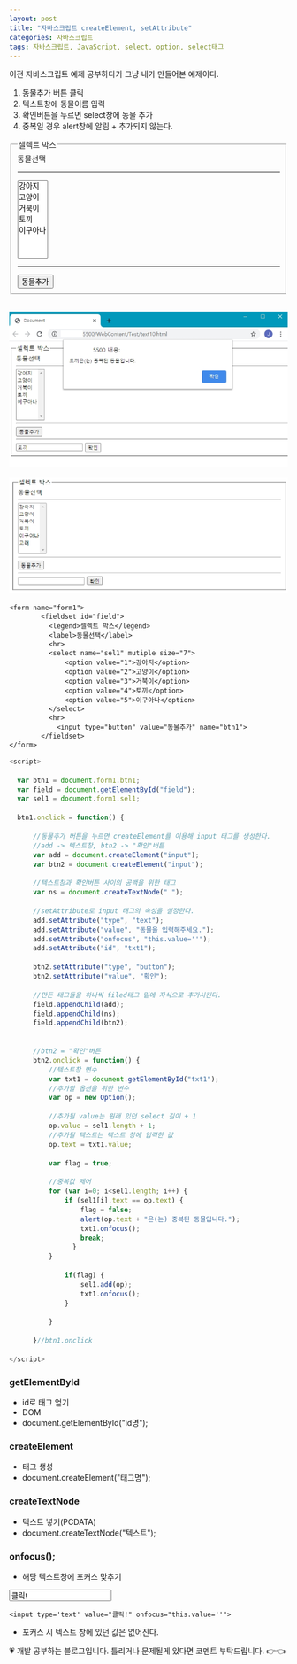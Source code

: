 ```yaml
---
layout: post
title: "자바스크립트 createElement, setAttribute"
categories: 자바스크립트
tags: 자바스크립트, JavaScript, select, option, select태그
---
```


이전 자바스크립트 예제 공부하다가 그냥 내가 만들어본 예제이다.

1. 동물추가 버튼 클릭
2. 텍스트창에 동물이름 입력
3. 확인버튼을 누르면 select창에 동물 추가
4. 중복일 경우 alert창에 알림 + 추가되지 않는다.

<form name="form1">
        <fieldset id="field">
          <legend>셀렉트 박스</legend>
          <label>동물선택</label>
          <hr>
          <select name="sel1" mutiple size="7">
              <option value="1">강아지</option>
              <option value="2">고양이</option>
              <option value="3">거북이</option>
              <option value="4">토끼</option>
              <option value="5">이구아나</option>
          </select>
          <hr>
            <input type="button" value="동물추가" name="btn1">
        </fieldset>
</form>
<br>

![jsp06_01](/image/ex03.jpg)
<br><br>
![jsp06_01](/image/ex04.jpg)
```
<form name="form1">
        <fieldset id="field">
          <legend>셀렉트 박스</legend>
          <label>동물선택</label>
          <hr>
          <select name="sel1" mutiple size="7">
              <option value="1">강아지</option>
              <option value="2">고양이</option>
              <option value="3">거북이</option>
              <option value="4">토끼</option>
              <option value="5">이구아나</option>
          </select>
          <hr>
            <input type="button" value="동물추가" name="btn1">
        </fieldset>
</form>
```

```javascript
<script>

  var btn1 = document.form1.btn1;
  var field = document.getElementById("field");
  var sel1 = document.form1.sel1;

  btn1.onclick = function() {

      //동물추가 버튼을 누르면 createElement를 이용해 input 태그를 생성한다.
      //add -> 텍스트창, btn2 -> "확인"버튼
      var add = document.createElement("input");
      var btn2 = document.createElement("input");

      //텍스트창과 확인버튼 사이의 공백을 위한 태그
      var ns = document.createTextNode(" ");

      //setAttribute로 input 태그의 속성을 설정한다.
      add.setAttribute("type", "text");
      add.setAttribute("value", "동물을 입력해주세요.");
      add.setAttribute("onfocus", "this.value=''");
      add.setAttribute("id", "txt1");

      btn2.setAttribute("type", "button");
      btn2.setAttribute("value", "확인");

      //만든 태그들을 하나씩 filed태그 밑에 자식으로 추가시킨다.            
      field.appendChild(add);
      field.appendChild(ns);
      field.appendChild(btn2);


      //btn2 = "확인"버튼
      btn2.onclick = function() {
          //텍스트창 변수
          var txt1 = document.getElementById("txt1");
          //추가할 옵션을 위한 변수
          var op = new Option();

          //추가될 value는 원래 있던 select 길이 + 1
          op.value = sel1.length + 1;
          //추가될 텍스트는 텍스트 창에 입력한 값
          op.text = txt1.value;

          var flag = true;

          //중복값 제어
          for (var i=0; i<sel1.length; i++) {
              if (sel1[i].text == op.text) {
                  flag = false;
                  alert(op.text + "은(는) 중복된 동물입니다.");
                  txt1.onfocus();
                  break;
                }
          }

              if(flag) {
                  sel1.add(op);
                  txt1.onfocus();
              }

          }

      }//btn1.onclick

</script>
```

### getElementById
- id로 태그 얻기
- DOM
- document.getElementById("id명");

### createElement
- 태그 생성
- document.createElement("태그명");

### createTextNode
- 텍스트 넣기(PCDATA)
- document.createTextNode("텍스트");

### onfocus();
- 해당 텍스트창에 포커스 맞추기

<input type='text' value="클릭!" onfocus="this.value=''">

```
<input type='text' value="클릭!" onfocus="this.value=''">
```
- 포커스 시 텍스트 창에 있던 값은 없어진다.



<div class="myc1" id="c1"><span>💗 개발 공부하는 블로그입니다. 틀리거나 문제될게 있다면 코멘트 부탁드립니다. 👉👈</span></div>
